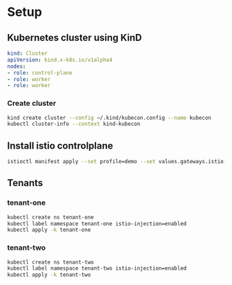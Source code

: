 # Setup

## Kubernetes cluster using KinD

```yaml
kind: Cluster
apiVersion: kind.x-k8s.io/v1alpha4
nodes:
- role: control-plane
- role: worker
- role: worker
```

### Create cluster

```bash
kind create cluster --config ~/.kind/kubecon.config --name kubecon
kubectl cluster-info --context kind-kubecon
```

## Install istio controlplane

```bash
istioctl manifest apply --set profile=demo --set values.gateways.istio-ingressgateway.enabled=false --set values.gateways.istio-egressgateway.enabled=false --set values.global.jwtPolicy=first-party-jwt
```

## Tenants

### tenant-one

```bash
kubectl create ns tenant-one
kubectl label namespace tenant-one istio-injection=enabled
kubectl apply -k tenant-one
```

### tenant-two

```bash
kubectl create ns tenant-two
kubectl label namespace tenant-two istio-injection=enabled
kubectl apply -k tenant-two
```

